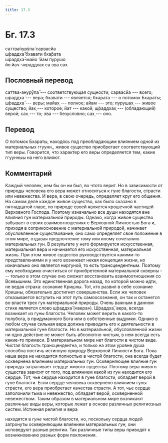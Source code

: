 ```yaml
---
title: 17.3
---
```


# Бг. 17.3
саттва̄нурӯпа̄ сарвасйа<br/>
ш́раддха̄ бхавати бха̄рата<br/>
ш́раддха̄-майо ’йам̇ пурушо<br/>
йо йач-чхраддхах̣ са эва сах̣
## Пословный перевод

саттва-анурӯпа̄ --- соответствующая сущности; сарвасйа --- всего; ш́раддха̄
--- вера; бхавати --- является; бха̄рата --- о потомок Бхараты; ш́раддха̄
--- веры; майах̣ --- полное; айам --- это; пурушах̣ --- живое существо;
йах̣ --- которое; йат --- какой; ш́раддхах̣ --- (обладающий) верой; сах̣ ---
то; эва --- безусловно; сах̣ --- оно.

## Перевод

О потомок Бхараты, находясь под преобладающим влиянием одной из
материальных ггуунн,, живое существо приобретает соответствующий тип
веры. Говорится, что характер его веры определяется тем, какие ггуунныы
на него влияют.

## Комментарий

Каждый человек, кем бы он ни был, во чтото верит. Но в зависимости от
природы человека его вера может относиться к гуне благости, страсти или
невежества. И вера, в свою очередь, определяет круг его общения. На
самом деле каждое живое существо, как было сказано в пятнадцатой главе,
по природе своей является крошечной частицей Верховного Господа. Поэтому
изначально все души находятся вне влияния гун материальной природы.
Однако, когда живое существо забывает о своих взаимоотношениях с
Верховной Личностью Бога и, приходя в соприкосновение с материальной
природой, начинает обусловленное существование, оно само определяет свое
положение в этом мире, отдавая предпочтение тому или иному сочетанию
материальных гун. В результате у него формируется искусственная,
материальная вера и начинается его искусственная, материальная жизнь.
При этом живое существо руководствуется какими-то представлениями и у
него возникает некая концепция жизни, но изначально оно является
ниргуной, то есть трансцендентным. Поэтому ему необходимо очиститься от
приобретенной материальной скверны --- только в этом случае оно сможет
восстановить взаимоотношения со Всевышним. Это единственная дорога
назад, по которой можно идти, не ведая страха: сознание Кришны. Тот, кто
развил в себе сознание Кришны, обязательно достигнет совершенства. Если
же человек отказывается вступить на этот путь самоосознания, он так и
останется во власти трех гун материальной природы. Очень важным в данном
стихе является слово ш́раддха̄ («вера»). Ш́раддха̄, вера, всегда возникает
из гуны благости. Человек может верить в какого-то полубога, в
придуманного Бога или в собственные выдумки. Однако в любом случае
сильная вера должна приводить его к деятельности в материальной гуне
благости. Но в материальной, обусловленной жизни ни одно действие не
может быть абсолютно чистым, в нем всегда есть какие-то примеси. В
материальном мире нет благости в чистом виде. Чистая благость
трансцендентна, и только на этом уровне душа способна постичь истинную
природу Верховной Личности Бога. Пока наша вера не находится полностью в
чистой благости, она всегда будет осквернена влиянием материальных гун.
Оскверняющее влияние гун природы затрагивает сердце живого существа.
Поэтому вера живого существа зависит от того, под влиянием какой из гун
находится его сердце. Тот, чье сердце находится в гуне благости,
обладает верой в гуне благости. Если сердце человека осквернено влиянием
гуны страсти, его вера приобретает качества страсти. А тот, чье сердце
заполонили тьма и невежество, обладает верой, оскверненной невежеством.
Таким образом в материальном мире возникают различные виды веры, которые
лежат в основе различных религиозных систем. Истинная религия и вера

находятся в *гуне* чистой благости, но, поскольку сердца людей затронуты
оскверняющим влиянием материальных *гун,* они исповедуют разные религии.
Так различные типы веры приводят к возникновению разных форм поклонения.
